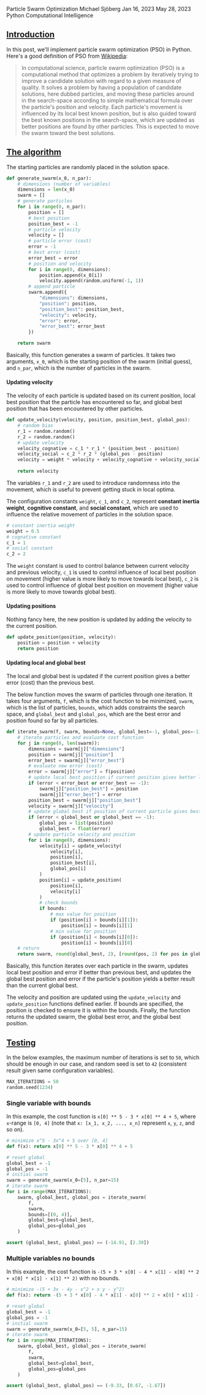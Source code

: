 Particle Swarm Optimization
Michael Sjöberg
Jan 16, 2023
May 28, 2023
Python
Computational Intelligence

## <a name="1" class="anchor"></a> [Introduction](#1)

In this post, we'll implement particle swarm optimization (PSO) in Python. Here's a good definition of PSO from [Wikipedia](https://en.wikipedia.org/wiki/Particle_swarm_optimization):

> In computational science, particle swarm optimization (PSO) is a computational method that optimizes a problem by iteratively trying to improve a candidate solution with regard to a given measure of quality. It solves a problem by having a population of candidate solutions, here dubbed particles, and moving these particles around in the search-space according to simple mathematical formula over the particle's position and velocity. Each particle's movement is influenced by its local best known position, but is also guided toward the best known positions in the search-space, which are updated as better positions are found by other particles. This is expected to move the swarm toward the best solutions.

## <a name="2" class="anchor"></a> [The algorithm](#2)

The starting particles are randomly placed in the solution space.

```python
def generate_swarm(x_0, n_par):
    # dimensions (number of variables)
    dimensions = len(x_0)
    swarm = []
    # generate particles
    for i in range(0, n_par):
        position = []
        # best position
        position_best = -1
        # particle velocity
        velocity = []
        # particle error (cost)
        error = -1
        # best error (cost)
        error_best = error
        # position and velocity
        for i in range(0, dimensions):
            position.append(x_0[i])
            velocity.append(random.uniform(-1, 1))
        # append particle
        swarm.append({
            "dimensions": dimensions,
            "position": position,
            "position_best": position_best,
            "velocity": velocity,
            "error": error,
            "error_best": error_best
        })

    return swarm
```

Basically, this function generates a swarm of particles. It takes two arguments, `x_0`, which is the starting position of the swarm (initial guess), and `n_par`, which is the number of particles in the swarm.

#### Updating velocity

The velocity of each particle is updated based on its current position, local best position that the particle has encountered so far, and global best position that has been encountered by other particles.

```python
def update_velocity(velocity, position, position_best, global_pos):
    # random bias
    r_1 = random.random()
    r_2 = random.random()
    # update velocity
    velocity_cognative = c_1 * r_1 * (position_best - position)
    velocity_social = c_2 * r_2 * (global_pos - position)
    velocity = weight * velocity + velocity_cognative + velocity_social
    
    return velocity
```

The variables `r_1` and `r_2` are used to introduce randomness into the movement, which is useful to prevent getting stuck in local optima.

The configuration constants `weight`, `c_1`, and `c_2`, represent **constant inertia weight**, **cognitive constant**, and **social constant**, which are used to influence the relative movement of particles in the solution space.

```python
# constant inertia weight
weight = 0.5
# cognative constant
c_1 = 1
# social constant
c_2 = 2
```

The `weight` constant is used to control balance between current velocity and previous velocity, `c_1` is used to control influence of local best position on movement (higher value is more likely to move towards local best), `c_2` is used to control influence of global best position on movement (higher value is more likely to move towards global best).

#### Updating positions

Nothing fancy here, the new position is updated by adding the velocity to the current position.

```python
def update_position(position, velocity):
    position = position + velocity
    return position
```

#### Updating local and global best

The local and global best is updated if the current position gives a better error (cost) than the previous best.

The below function moves the swarm of particles through one iteration. It takes four arguments, `f`, which is the cost function to be minimized, `swarm`, which is the list of particles, `bounds`, which adds constraints the search space, and `global_best` and `global_pos`, which are the best error and position found so far by all particles.

```python
def iterate_swarm(f, swarm, bounds=None, global_best=-1, global_pos=-1):
    # iterate particles and evaluate cost function
    for j in range(0, len(swarm)):
        dimensions = swarm[j]["dimensions"]
        position = swarm[j]["position"]
        error_best = swarm[j]["error_best"]
        # evaluate new error (cost)
        error = swarm[j]["error"] = f(position)
        # update local best position if current position gives better local error
        if (error < error_best or error_best == -1):
            swarm[j]["position_best"] = position
            swarm[j]["error_best"] = error
        position_best = swarm[j]["position_best"]
        velocity = swarm[j]["velocity"]
        # update global best if position of current particle gives best global error
        if (error < global_best or global_best == -1):
            global_pos = list(position)
            global_best = float(error)
        # update particle velocity and position
        for i in range(0, dimensions):
            velocity[i] = update_velocity(
                velocity[i],
                position[i],
                position_best[i],
                global_pos[i]
            )
            position[i] = update_position(
                position[i],
                velocity[i]
            )
            # check bounds
            if bounds:
                # max value for position
                if (position[i] > bounds[i][1]):
                    position[i] = bounds[i][1]
                # min value for position
                if (position[i] < bounds[i][0]):
                    position[i] = bounds[i][0]
    # return
    return swarm, round(global_best, 2), [round(pos, 2) for pos in global_pos]
```

Basically, this function iterates over each particle in the swarm, updates local best position and error if better than previous best, and updates the global best position and error if the particle's position yields a better result than the current global best.

The velocity and position are updated using the `update_velocity` and `update_position` functions defined earlier. If bounds are specified, the position is checked to ensure it is within the bounds. Finally, the function returns the updated swarm, the global best error, and the global best position.

## <a name="3" class="anchor"></a> [Testing](#3)

In the below examples, the maximum number of iterations is set to `50`, which should be enough in our case, and random seed is set to `42` (consistent result given same configuration variables).

```python
MAX_ITERATIONS = 50
random.seed(1234)
```

### Single variable with bounds

In this example, the cost function is `x[0] ** 5 - 3 * x[0] ** 4 + 5`, where `x`-range is `[0, 4]` (note that `x: [x_1, x_2, ..., x_n]` represent `x`, `y`, `z`, and so on).

```python
# minimize x^5 - 3x^4 + 5 over [0, 4]
def f(x): return x[0] ** 5 - 3 * x[0] ** 4 + 5
```

```python
# reset global
global_best = -1
global_pos = -1
# initial swarm
swarm = generate_swarm(x_0=[5], n_par=15)
# iterate swarm
for i in range(MAX_ITERATIONS):
    swarm, global_best, global_pos = iterate_swarm(
        f,
        swarm,
        bounds=[(0, 4)],
        global_best=global_best,
        global_pos=global_pos
    )
```

```python
assert (global_best, global_pos) == (-14.91, [2.39])
```

### Multiple variables no bounds

In this example, the cost function is `-(5 + 3 * x[0] - 4 * x[1] - x[0] ** 2 + x[0] * x[1] - x[1] ** 2)` with no bounds.

```python
# minimize -(5 + 3x - 4y - x^2 + x y - y^2)
def f(x): return -(5 + 3 * x[0] - 4 * x[1] - x[0] ** 2 + x[0] * x[1] - x[1] ** 2)
```

```python
# reset global
global_best = -1
global_pos = -1
# initial swarm
swarm = generate_swarm(x_0=[5, 5], n_par=15)
# iterate swarm
for i in range(MAX_ITERATIONS):
    swarm, global_best, global_pos = iterate_swarm(
        f,
        swarm,
        global_best=global_best,
        global_pos=global_pos
    )
```

```python
assert (global_best, global_pos) == (-9.33, [0.67, -1.67])
```


